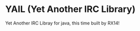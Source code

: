 YAIL (Yet Another IRC Library)
=============================
Yet Another IRC Libray for java, this time built by RX14!
